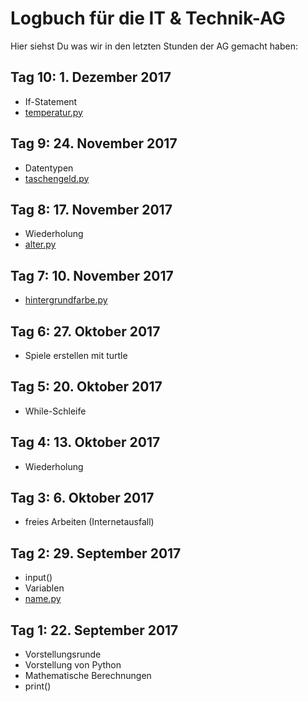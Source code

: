 # Logbuch für die IT & Technik-AG
Hier siehst Du was wir in den letzten Stunden der AG gemacht haben:

## Tag 10: 1. Dezember 2017
- If-Statement
- [temperatur.py](https://github.com/it-moerike/python/blob/master/temperatur.py)

## Tag 9: 24. November 2017
- Datentypen
- [taschengeld.py](https://github.com/it-moerike/python/blob/master/taschengeld.py)

## Tag 8: 17. November 2017
- Wiederholung
- [alter.py](https://github.com/it-moerike/python/blob/master/alter.py)

## Tag 7: 10. November 2017
- [hintergrundfarbe.py](https://github.com/it-moerike/python/blob/master/hintergrundfarbe.py)

## Tag 6: 27. Oktober 2017
- Spiele erstellen mit turtle

## Tag 5: 20. Oktober 2017
- While-Schleife

## Tag 4: 13. Oktober 2017
- Wiederholung

## Tag 3: 6. Oktober 2017
- freies Arbeiten (Internetausfall)

## Tag 2: 29. September 2017
- input()
- Variablen
- [name.py](https://github.com/it-moerike/python/blob/master/name.py)

## Tag 1: 22. September 2017
- Vorstellungsrunde
- Vorstellung von Python
- Mathematische Berechnungen
- print()
